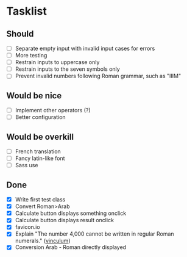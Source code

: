 # Tasklist

## Should

+ [ ] Separate empty input with invalid input cases for errors
+ [ ] More testing
+ [ ] Restrain inputs to uppercase only
+ [ ] Restrain inputs to the seven symbols only
+ [ ] Prevent invalid numbers following Roman grammar, such as "IIIM"

## Would be nice

+ [ ] Implement other operators (?)
+ [ ] Better configuration

## Would be overkill

+ [ ] French translation
+ [ ] Fancy latin-like font
+ [ ] Sass use

## Done

+ [x] Write first test class
+ [x] Convert Roman>Arab
+ [x] Calculate button displays something onclick
+ [x] Calculate button displays result onclick 
+ [x] favicon.io
+ [x] Explain "The number 4,000 cannot be written in regular Roman numerals." ([vinculum](https://englishhistory.net/romans/roman-numerals/)) 
+ [x] Conversion Arab - Roman directly displayed